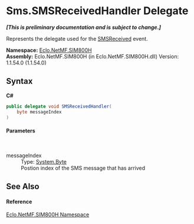 # Sms.SMSReceivedHandler Delegate
 _**\[This is preliminary documentation and is subject to change.\]**_

Represents the delegate used for the <a href="E_Eclo_NetMF_SIM800H_Sms_SMSReceived">SMSReceived</a> event.

**Namespace:**&nbsp;<a href="N_Eclo_NetMF_SIM800H">Eclo.NetMF.SIM800H</a><br />**Assembly:**&nbsp;Eclo.NetMF.SIM800H (in Eclo.NetMF.SIM800H.dll) Version: 1.1.54.0 (1.1.54.0)

## Syntax

**C#**<br />
``` C#
public delegate void SMSReceivedHandler(
	byte messageIndex
)
```


#### Parameters
&nbsp;<dl><dt>messageIndex</dt><dd>Type: <a href="http://msdn2.microsoft.com/en-us/library/yyb1w04y" target="_blank">System.Byte</a><br />Postion index of the SMS message that has arrived</dd></dl>

## See Also


#### Reference
<a href="N_Eclo_NetMF_SIM800H">Eclo.NetMF.SIM800H Namespace</a><br />
